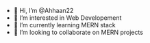 - 👋 Hi, I’m @Ahhaan22
- 👀 I’m interested in Web Developement 
- 🌱 I’m currently learning MERN stack
- 💞️ I’m looking to collaborate on MERN projects

<!---
Ahhaan22/Ahhaan22 is a ✨ special ✨ repository because its `README.md` (this file) appears on your GitHub profile.
You can click the Preview link to take a look at your changes.
--->

